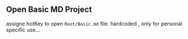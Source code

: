 ## Open Basic MD Project
 assigne hotKey to open ``Root/Basic.md`` file. hardcoded , only for personal specific use...